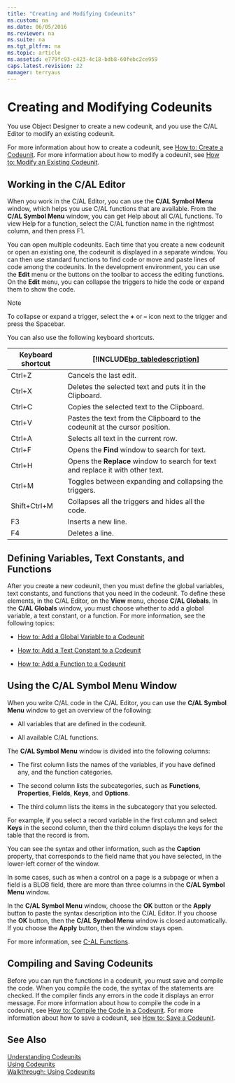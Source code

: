 ```yaml
---
title: "Creating and Modifying Codeunits"
ms.custom: na
ms.date: 06/05/2016
ms.reviewer: na
ms.suite: na
ms.tgt_pltfrm: na
ms.topic: article
ms.assetid: e779fc93-c423-4c18-bdb8-60febc2ce959
caps.latest.revision: 22
manager: terryaus
---
```

# Creating and Modifying Codeunits
You use Object Designer to create a new codeunit, and you use the C\/AL Editor to modify an existing codeunit.  
  
 For more information about how to create a codeunit, see [How to: Create a Codeunit](../Topic/How%20to:%20Create%20a%20Codeunit.md). For more information about how to modify a codeunit, see [How to: Modify an Existing Codeunit](../Topic/How%20to:%20Modify%20an%20Existing%20Codeunit.md).  
  
## Working in the C\/AL Editor  
 When you work in the C\/AL Editor, you can use the **C\/AL Symbol Menu** window, which helps you use C\/AL functions that are available. From the **C\/AL Symbol Menu** window, you can get Help about all C\/AL functions. To view Help for a function, select the C\/AL function name in the rightmost column, and then press F1.  
  
 You can open multiple codeunits. Each time that you create a new codeunit or open an existing one, the codeunit is displayed in a separate window. You can then use standard functions to find code or move and paste lines of code among the codeunits. In the development environment, you can use the **Edit** menu or the buttons on the toolbar to access the editing functions. On the **Edit** menu, you can collapse the triggers to hide the code or expand them to show the code.  
  
> [!NOTE]  
>  To collapse or expand a trigger, select the **\+** or **–** icon next to the trigger and press the Spacebar.  
  
 You can also use the following keyboard shortcuts.  
  
|Keyboard shortcut|[!INCLUDE[bp_tabledescription](includes/bp_tabledescription_md.md)]|  
|-----------------------|---------------------------------------|  
|Ctrl\+Z|Cancels the last edit.|  
|Ctrl\+X|Deletes the selected text and puts it in the Clipboard.|  
|Ctrl\+C|Copies the selected text to the Clipboard.|  
|Ctrl\+V|Pastes the text from the Clipboard to the codeunit at the cursor position.|  
|Ctrl\+A|Selects all text in the current row.|  
|Ctrl\+F|Opens the **Find** window to search for text.|  
|Ctrl\+H|Opens the **Replace** window to search for text and replace it with other text.|  
|Ctrl\+M|Toggles between expanding and collapsing the triggers.|  
|Shift\+Ctrl\+M|Collapses all the triggers and hides all the code.|  
|F3|Inserts a new line.|  
|F4|Deletes a line.|  
  
## Defining Variables, Text Constants, and Functions  
 After you create a new codeunit, then you must define the global variables, text constants, and functions that you need in the codeunit. To define these elements, in the C\/AL Editor, on the **View** menu, choose **C\/AL Globals**. In the **C\/AL Globals** window, you must choose whether to add a global variable, a text constant, or a function. For more information, see the following topics:  
  
-   [How to: Add a Global Variable to a Codeunit](../Topic/How%20to:%20Add%20a%20Global%20Variable%20to%20a%20Codeunit.md)  
  
-   [How to: Add a Text Constant to a Codeunit](../Topic/How%20to:%20Add%20a%20Text%20Constant%20to%20a%20Codeunit.md)  
  
-   [How to: Add a Function to a Codeunit](../Topic/How%20to:%20Add%20a%20Function%20to%20a%20Codeunit.md)  
  
## Using the C\/AL Symbol Menu Window  
 When you write C\/AL code in the C\/AL Editor, you can use the **C\/AL Symbol Menu** window to get an overview of the following:  
  
-   All variables that are defined in the codeunit.  
  
-   All available C\/AL functions.  
  
 The **C\/AL Symbol Menu** window is divided into the following columns:  
  
-   The first column lists the names of the variables, if you have defined any, and the function categories.  
  
-   The second column lists the subcategories, such as **Functions**, **Properties**, **Fields**, **Keys**, and **Options**.  
  
-   The third column lists the items in the subcategory that you selected.  
  
 For example, if you select a record variable in the first column and select **Keys** in the second column, then the third column displays the keys for the table that the record is from.  
  
 You can see the syntax and other information, such as the **Caption** property, that corresponds to the field name that you have selected, in the lower\-left corner of the window.  
  
 In some cases, such as when a control on a page is a subpage or when a field is a BLOB field, there are more than three columns in the **C\/AL Symbol Menu** window.  
  
 In the **C\/AL Symbol Menu** window, choose the **OK** button or the **Apply** button to paste the syntax description into the C\/AL Editor. If you choose the **OK** button, then the **C\/AL Symbol Menu** window is closed automatically. If you choose the **Apply** button, then the window stays open.  
  
 For more information, see [C\-AL Functions](C-AL-Functions.md).  
  
## Compiling and Saving Codeunits  
 Before you can run the functions in a codeunit, you must save and compile the code. When you compile the code, the syntax of the statements are checked. If the compiler finds any errors in the code it displays an error message. For more information about how to compile the code in a codeunit, see [How to: Compile the Code in a Codeunit](../Topic/How%20to:%20Compile%20the%20Code%20in%20a%20Codeunit.md). For more information about how to save a codeunit, see [How to: Save a Codeunit](../Topic/How%20to:%20Save%20a%20Codeunit.md).  
  
## See Also  
 [Understanding Codeunits](Understanding-Codeunits.md)   
 [Using Codeunits](Using-Codeunits.md)   
 [Walkthrough: Using Codeunits](../Topic/Walkthrough:%20Using%20Codeunits.md)